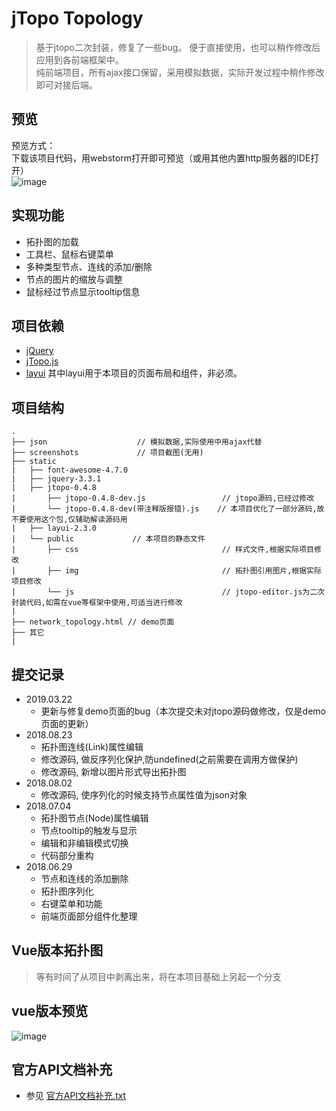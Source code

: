 # jTopo Topology
> 基于jtopo二次封装，修复了一些bug。
> 便于直接使用，也可以稍作修改后应用到各前端框架中。 </br>
> 纯前端项目，所有ajax接口保留，采用模拟数据，实际开发过程中稍作修改即可对接后端。

## 预览
预览方式： </br>
下载该项目代码，用webstorm打开即可预览（或用其他内置http服务器的IDE打开） </br>
![image](https://github.com/wenyuan/jtopo_topology/blob/master/screenshots/topology.png)

## 实现功能
* 拓扑图的加载
* 工具栏、鼠标右键菜单
* 多种类型节点、连线的添加/删除
* 节点的图片的缩放与调整
* 鼠标经过节点显示tooltip信息

## 项目依赖
* [jQuery](https://jquery.com/)
* [jTopo.js](http://www.jtopo.cn/)
* [layui](http://www.layui.com/)
其中layui用于本项目的页面布局和组件，非必须。

## 项目结构
```
.
├── json                    // 模拟数据,实际使用中用ajax代替
├── screenshots             // 项目截图(无用)
├── static
|   ├── font-awesome-4.7.0
|   ├── jquery-3.3.1
|   ├── jtopo-0.4.8
|       ├── jtopo-0.4.8-dev.js                 // jtopo源码,已经过修改
|       └── jtopo-0.4.8-dev(带注释版报错).js    // 本项目优化了一部分源码,故不要使用这个包,仅辅助解读源码用
|   ├── layui-2.3.0
|   └── public             // 本项目的静态文件
|       ├── css                                // 样式文件,根据实际项目修改
|       ├── img                                // 拓扑图引用图片,根据实际项目修改
|       └── js                                 // jtopo-editor.js为二次封装代码,如需在vue等框架中使用,可适当进行修改
|
├── network_topology.html // demo页面
├── 其它
|
```


## 提交记录
* 2019.03.22
  * 更新与修复demo页面的bug（本次提交未对jtopo源码做修改，仅是demo页面的更新）
* 2018.08.23
  * 拓扑图连线(Link)属性编辑
  * 修改源码, 做反序列化保护,防undefined(之前需要在调用方做保护)
  * 修改源码, 新增以图片形式导出拓扑图
* 2018.08.02
  * 修改源码, 使序列化的时候支持节点属性值为json对象 
* 2018.07.04
  * 拓扑图节点(Node)属性编辑
  * 节点tooltip的触发与显示
  * 编辑和非编辑模式切换
  * 代码部分重构
* 2018.06.29
  * 节点和连线的添加删除
  * 拓扑图序列化
  * 右键菜单和功能
  * 前端页面部分组件化整理


## Vue版本拓扑图
> 等有时间了从项目中剥离出来，将在本项目基础上另起一个分支

## vue版本预览
![image](https://github.com/wenyuan/jtopo_topology/blob/master/screenshots/topology.gif)


## 官方API文档补充
* 参见 [官方API文档补充.txt](https://github.com/wenyuan/jtopo_topology/blob/master/官方API文档补充.txt)
